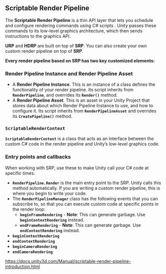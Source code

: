 ## Scriptable Render Pipeline

The **Scriptable Render Pipeline** is a thin API layer that lets you schedule and configure rendering commands using C# scripts
. Unity passes these commands to its low-level graphics architecture, which then sends instructions to the graphics API.

**URP** and **HDRP** are built on top of **SRP**. You can also create your own custom render pipeline on top of **SRP**.

**Every render pipeline based on SRP has two key customized elements:**

### Render Pipeline Instance and Render Pipeline Asset
- A **Render Pipeline Instance**. 
  This is an instance of a class defines the functionality of your render pipeline. Its script inherits from **`RenderPipeline`**, and overrides its **`Render()`** method.
- A **Render Pipeline Asset**. This is an asset in your Unity Project that stores data about which Render Pipeline Instance to use, and how to configure it. Its script inherits from **`RenderPipelineAsset`** and overrides its **`CreatePipeline()`** method.


###  `ScriptableRenderContext`
**`ScriptableRenderContext`** is a class that acts as an interface between the custom C# code in the render pipeline and Unity’s low-level graphics code.

### Entry points and callbacks
When working with SRP, use these to make Unity call your C# code at specific times.

- **`RenderPipeline.Render`** is the main entry point to the SRP. Unity calls this method automatically. If you are writing a custom render pipeline, this is where you begin to write your code.
- The **`RenderPipelineManager`** class has the following events that you can subscribe to, so that you can execute custom code at specific points in the render loop:
  - **`beginFrameRendering`** - **Note**: This can generate garbage. Use **`beginContextRendering`** instead.
  - **`endFrameRendering`** - **Note**: This can generate garbage. Use **`endContextRendering`** instead.
- **`beginContextRendering`**
- **`endContextRendering`**
- **`beginCameraRendering`**
- **`endCameraRendering`**



https://docs.unity3d.com/Manual/scriptable-render-pipeline-introduction.html


